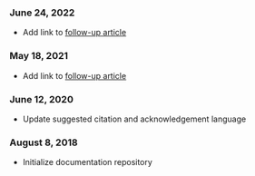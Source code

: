 ### June 24, 2022

- Add link to [follow-up article](https://doi.org/10.31219/osf.io/cdqxh)

### May 18, 2021

- Add link to [follow-up article](https://osf.io/pdctj/)

### June 12, 2020

- Update suggested citation and acknowledgement language

### August 8, 2018

- Initialize documentation repository
